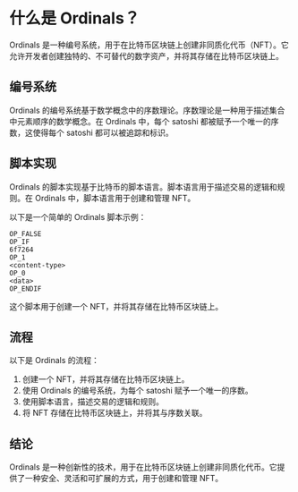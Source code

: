 **什么是 Ordinals？**
=====================

Ordinals 是一种编号系统，用于在比特币区块链上创建非同质化代币（NFT）。它允许开发者创建独特的、不可替代的数字资产，并将其存储在比特币区块链上。

**编号系统**
-------------

Ordinals 的编号系统基于数学概念中的序数理论。序数理论是一种用于描述集合中元素顺序的数学概念。在 Ordinals 中，每个 satoshi 都被赋予一个唯一的序数，这使得每个 satoshi 都可以被追踪和标识。

**脚本实现**
-------------

Ordinals 的脚本实现基于比特币的脚本语言。脚本语言用于描述交易的逻辑和规则。在 Ordinals 中，脚本语言用于创建和管理 NFT。

以下是一个简单的 Ordinals 脚本示例：
```
OP_FALSE
OP_IF
6f7264
OP_1
<content-type>
OP_0
<data>
OP_ENDIF
```
这个脚本用于创建一个 NFT，并将其存储在比特币区块链上。

**流程**
-------------

以下是 Ordinals 的流程：

1. 创建一个 NFT，并将其存储在比特币区块链上。
2. 使用 Ordinals 的编号系统，为每个 satoshi 赋予一个唯一的序数。
3. 使用脚本语言，描述交易的逻辑和规则。
4. 将 NFT 存储在比特币区块链上，并将其与序数关联。

**结论**
-------------

Ordinals 是一种创新性的技术，用于在比特币区块链上创建非同质化代币。它提供了一种安全、灵活和可扩展的方式，用于创建和管理 NFT。